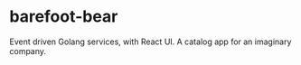 # barefoot-bear
Event driven Golang services, with React UI. A catalog app for an imaginary company.